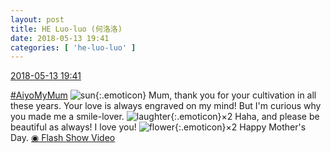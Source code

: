 ```yaml
---
layout: post
title: HE Luo-luo (何洛洛)
date: 2018-05-13 19:41
categories: [ 'he-luo-luo' ]
---
```


<div class="weibo-info">
  <a href="https://weibo.com/6117570574/Gguptt1fq">2018-05-13 19:41</a>
</div>

[#AiyoMyMum](https://weibo.com/p/100808215ccf1680dcdb6d26a30d9db2922918) ![sun](https://img.t.sinajs.cn/t4/appstyle/expression/ext/normal/cd/2018new_taiyang_org.png){:.emoticon} Mum, thank you for your cultivation in all these years. Your love is always engraved on my mind! But I'm curious why you made me a smile-lover. ![laughter](https://img.t.sinajs.cn/t4/appstyle/expression/ext/normal/4a/2018new_xiaoku_org.png){:.emoticon}×2 Haha, and please be beautiful as always! I love you! ![flower](https://img.t.sinajs.cn/t4/appstyle/expression/ext/normal/d4/2018new_xianhua_org.png){:.emoticon}×2 Happy Mother's Day. [◉ Flash Show Video](http://www.miaopai.com/show/poOQxbOnxKHfSrVB6NhC7fj7qYW6Lchwdl6v8g__.htm)
